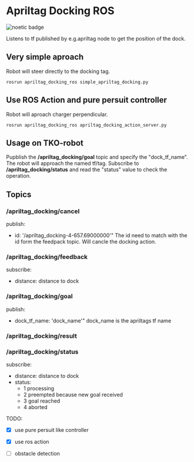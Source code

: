 # Apriltag Docking ROS
![noetic badge](https://github.com/JosefGst/apriltag_docking_ros/actions/workflows/noetic.yaml/badge.svg)

Listens to tf published by e.g.apriltag node to get the position of the dock.

## Very simple aproach
Robot will steer directly to the docking tag.

    rosrun apriltag_docking_ros simple_apriltag_docking.py
    
## Use ROS Action and pure persuit controller 
Robot will aproach charger perpendicular.

    rosrun apriltag_docking_ros apriltag_docking_action_server.py

## Usage on TKO-robot
Pupblish the **/apriltag_docking/goal** topic and specify the "dock_tf_name". The robot will approach the named tf/tag.
Subscribe to **/apriltag_docking/status** and read the "status" value to check the operation.

## Topics
### /apriltag_docking/cancel
publish:
- id: '/apriltag_docking-4-657.69000000'"
The id need to match with the id form the feedpack topic.
Will cancle the docking action.
### /apriltag_docking/feedback
subscribe:
- distance: distance to dock
### /apriltag_docking/goal
publish:
- dock_tf_name: 'dock_name'"
    dock_name is the apriltags tf name
### /apriltag_docking/result
### /apriltag_docking/status
subscribe:
- distance: distance to dock
- status:
    - 1 processing
    - 2 preempted because new goal received
    - 3 goal reached
    - 4 aborted


TODO:
- [x] use pure persuit like controller
- [x] use ros action
- [ ] obstacle detection

